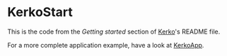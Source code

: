 # KerkoStart

This is the code from the _Getting started_ section of [Kerko]'s README file.

For a more complete application example, have a look at [KerkoApp].

[Kerko]: https://github.com/whiskyechobravo/kerko
[KerkoApp]: https://github.com/whiskyechobravo/kerkoapp
